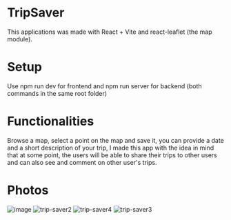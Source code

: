 # TripSaver

This applications was made with React + Vite and react-leaflet (the map module).

# Setup 
Use npm run dev for frontend and npm run server for backend (both commands in the same root folder)

# Functionalities
Browse a map, select a point on the map and save it, you can provide a date and a short description of your trip, I made this app with the idea in mind that at some point, the users will be able to share their trips to other users and can also see and comment on other user's trips.

# Photos

![image](https://github.com/RaoulGrn/trip-saver/assets/108396853/80fa8fe2-5c40-4f14-ade6-f266e5d0dfbd)
![trip-saver2](https://github.com/RaoulGrn/trip-saver/assets/108396853/92de08fb-0e6c-4e2c-842b-dfb2c0a6b74d)
![trip-saver4](https://github.com/RaoulGrn/trip-saver/assets/108396853/ecdc80a1-1078-41b4-a0e5-df130b72e151)
![trip-saver3](https://github.com/RaoulGrn/trip-saver/assets/108396853/ab23b284-a1a1-4188-a9a4-6c7c1642eaf9)
